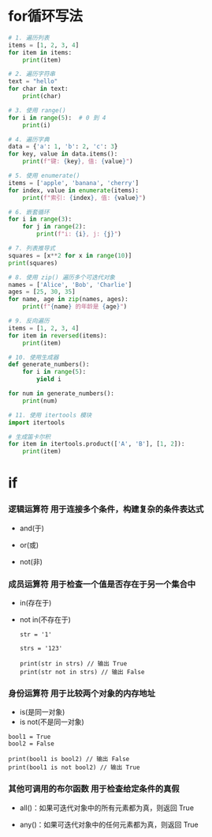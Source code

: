 # for循环写法

~~~python
# 1. 遍历列表
items = [1, 2, 3, 4]
for item in items:
    print(item)

# 2. 遍历字符串
text = "hello"
for char in text:
    print(char)

# 3. 使用 range()
for i in range(5):  # 0 到 4
    print(i)

# 4. 遍历字典
data = {'a': 1, 'b': 2, 'c': 3}
for key, value in data.items():
    print(f"键: {key}, 值: {value}")

# 5. 使用 enumerate()
items = ['apple', 'banana', 'cherry']
for index, value in enumerate(items):
    print(f"索引: {index}, 值: {value}")

# 6. 嵌套循环
for i in range(3):
    for j in range(2):
        print(f"i: {i}, j: {j}")

# 7. 列表推导式
squares = [x**2 for x in range(10)]
print(squares)

# 8. 使用 zip() 遍历多个可迭代对象
names = ['Alice', 'Bob', 'Charlie']
ages = [25, 30, 35]
for name, age in zip(names, ages):
    print(f"{name} 的年龄是 {age}")

# 9. 反向遍历
items = [1, 2, 3, 4]
for item in reversed(items):
    print(item)

# 10. 使用生成器
def generate_numbers():
    for i in range(5):
        yield i

for num in generate_numbers():
    print(num)

# 11. 使用 itertools 模块
import itertools

# 生成笛卡尔积
for item in itertools.product(['A', 'B'], [1, 2]):
    print(item)

~~~

# if
### 逻辑运算符  用于连接多个条件，构建复杂的条件表达式

* and(于)

* or(或)

* not(非)

### 成员运算符 用于检查一个值是否存在于另一个集合中

* in(存在于)

* not in(不存在于)

  ~~~ 1pyt
  str = '1'

  strs = '123'

  print(str in strs) // 输出 True
  print(str not in strs) // 输出 False
  ~~~


### 身份运算符 用于比较两个对象的内存地址

* is(是同一对象)
* is not(不是同一对象)

~~~pyt
bool1 = True
bool2 = False

print(bool1 is bool2) // 输出 False
print(bool1 is not bool2) // 输出 True
~~~

### 其他可调用的布尔函数 用于检查给定条件的真假

* all()：如果可迭代对象中的所有元素都为真，则返回 True

* any()：如果可迭代对象中的任何元素都为真，则返回 True

  